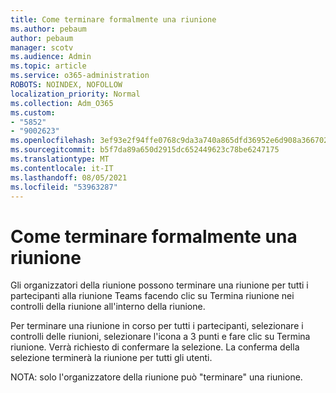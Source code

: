 ```yaml
---
title: Come terminare formalmente una riunione
ms.author: pebaum
author: pebaum
manager: scotv
ms.audience: Admin
ms.topic: article
ms.service: o365-administration
ROBOTS: NOINDEX, NOFOLLOW
localization_priority: Normal
ms.collection: Adm_O365
ms.custom:
- "5852"
- "9002623"
ms.openlocfilehash: 3ef93e2f94ffe0768c9da3a740a865dfd36952e6d908a36670275297aed39913
ms.sourcegitcommit: b5f7da89a650d2915dc652449623c78be6247175
ms.translationtype: MT
ms.contentlocale: it-IT
ms.lasthandoff: 08/05/2021
ms.locfileid: "53963287"
---
```

# <a name="how-to-formally-end-a-meeting"></a>Come terminare formalmente una riunione

Gli organizzatori della riunione possono terminare una riunione per  tutti i partecipanti alla riunione Teams facendo clic su Termina riunione nei controlli della riunione all'interno della riunione.  

Per terminare una riunione in corso per tutti i partecipanti, selezionare i controlli delle riunioni, selezionare l'icona a 3 punti e fare clic su Termina riunione. Verrà richiesto di confermare la selezione. La conferma della selezione terminerà la riunione per tutti gli utenti.

NOTA: solo l'organizzatore della riunione può "terminare" una riunione.